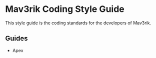 # Mav3rik Coding Style Guide

This style guide is the coding standards for the developers of Mav3rik.


## Guides
- Apex